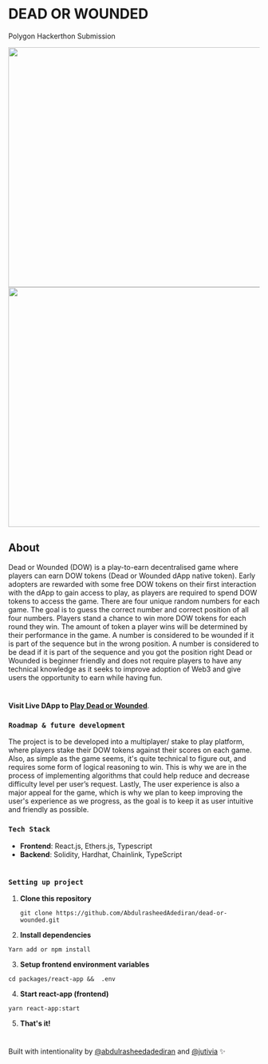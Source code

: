 # **DEAD OR WOUNDED**

Polygon Hackerthon Submission

<img src="https://github.com/AbdulrasheedAdediran/dow-dApp-frontend/blob/main/src/components/assets/DOW_LandingPage.png" width="768" height="480">


<img src="./asset/dow.png" width="768" height="480">

## About

Dead or Wounded (DOW) is a play-to-earn decentralised game where players can earn DOW tokens (Dead or Wounded dApp native token).
Early adopters are rewarded with some free DOW tokens on their first interaction with the dApp to gain access to play, as players are required to spend DOW tokens to access the game.
There are four unique random numbers for each game. The goal is to guess the correct number and correct position of all four numbers.
Players stand a chance to win more DOW tokens for each round they win. The amount of token a player wins will be determined by their performance in the game.
A number is considered to be wounded if it is part of the sequence but in the wrong position.
A number is considered to be dead if it is part of the sequence and you got the position right
Dead or Wounded is beginner friendly and does not require players to have any technical knowledge as it seeks to improve adoption of Web3 and give users the opportunity to earn while having fun.

#

**Visit Live DApp to [Play Dead or Wounded](https://deadorwounded.vercel.app)**.

### **`Roadmap & future development`**

The project is to be developed into a multiplayer/ stake to play platform, where players stake their DOW tokens against their scores on each game.
Also, as simple as the game seems, it's quite technical to figure out, and requires some form of logical reasoning to win. This is why we are in the process of implementing algorithms that could help reduce and decrease difficulty level per user’s request.
Lastly, The user experience is also a major appeal for the game, which is why we plan to keep improving the user's experience as we progress, as the goal is to keep it as user intuitive and friendly as possible.

### **`Tech Stack`**

- **Frontend**: React.js, Ethers.js, Typescript
- **Backend**: Solidity, Hardhat, Chainlink, TypeScript

#

### **`Setting up project`**

1. **Clone this repository**
   ```
   git clone https://github.com/AbdulrasheedAdediran/dead-or-wounded.git
   ```
2. **Install dependencies**

```
Yarn add or npm install
```

3. **Setup frontend environment variables**

```
cd packages/react-app &&  .env
```

4. **Start react-app (frontend)**

```
yarn react-app:start
```

5. **That's it!**

#

Built with intentionality by [@abdulrasheedadediran](https://github.com/AbdulrasheedAdediran) and [@jutivia](https://github.com/jutivia) :sparkles:
